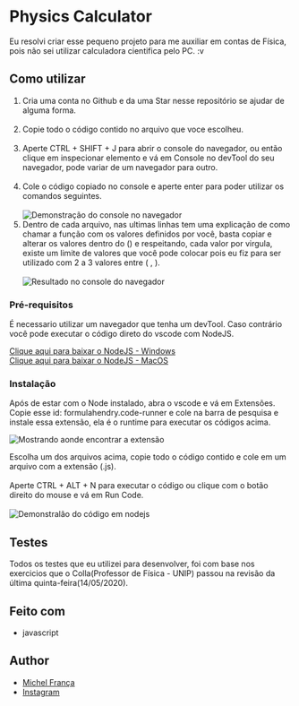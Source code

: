 # Physics Calculator

Eu resolvi criar esse pequeno projeto para me auxiliar em contas de Física, pois não sei utilizar calculadora cientifica pelo PC. :v

## Como utilizar

1. Cria uma conta no Github e da uma Star nesse repositório se ajudar de alguma forma.<br/><br/>
2. Copie todo o código contido no arquivo que voce escolheu.<br/><br/>
3. Aperte CTRL + SHIFT + J para abrir o console do navegador, ou então clique em inspecionar elemento e vá em Console no devTool do seu navegador, pode variar de um navegador para outro.<br/><br/>
4. Cole o código copiado no console e aperte enter para poder utilizar os comandos seguintes.<br/><br/>
![Demonstração do console no navegador](https://i.imgur.com/TMGqpEL.png)<br/>
5. Dentro de cada arquivo, nas ultimas linhas tem uma explicação de como chamar a função com os valores definidos por você, basta copiar e alterar os valores dentro do () e respeitando, cada valor por virgula, existe um limite de valores que você pode colocar pois eu fiz para ser utilizado com 2 a 3 valores entre ( , ).<br/><br/>
![Resultado no console do navegador](https://i.imgur.com/tM1U0cR.png)


### Pré-requisitos

É necessario utilizar um navegador que tenha um devTool.
Caso contrário você pode executar o código direto do vscode com NodeJS.

[Clique aqui para baixar o NodeJS - Windows](https://nodejs.org/dist/v12.16.3/node-v12.16.3-x64.msi)<br/>
[Clique aqui para baixar o NodeJS - MacOS](https://nodejs.org/dist/v12.16.3/node-v12.16.3.pkg)

### Instalação

Após de estar com o Node instalado, abra o vscode e vá em Extensões.<br/>
Copie esse id: formulahendry.code-runner e cole na barra de pesquisa e instale essa extensão, ela é o runtime para executar os códigos acima.

![Mostrando aonde encontrar a extensão](https://i.imgur.com/iChBfRL.png)

Escolha um dos arquivos acima, copie todo o código contido e cole em um arquivo com a extensão (.js). <br/><br/>
Aperte CTRL + ALT + N para executar o código ou clique com o botão direito do mouse e vá em Run Code.<br/><br/>
![Demonstralão do código em nodejs](https://i.imgur.com/nIE6fXk.png)

## Testes

Todos os testes que eu utilizei para desenvolver, foi com base nos exercicios que o Colla(Professor de Física - UNIP) passou na revisão da última quinta-feira(14/05/2020).

## Feito com
* javascript

## Author

* [Michel França](https://github.com/immichjs)
* [Instagram](https://www.instagram.com/immich.js)
